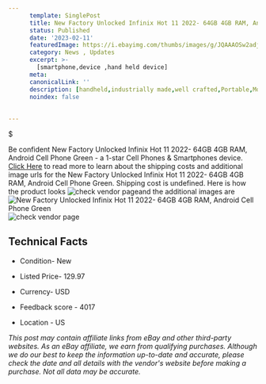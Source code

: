 ```yaml
---
      template: SinglePost
      title: New Factory Unlocked Infinix Hot 11 2022- 64GB 4GB RAM, Android Cell Phone Green
      status: Published
      date: '2023-02-11'
      featuredImage: https://i.ebayimg.com/thumbs/images/g/JQAAAOSw2adjENdI/s-l225.jpg
      category: News , Updates
      excerpt: >-
        [smartphone,device ,hand held device]
      meta:
      canonicalLink: ''
      description: [handheld,industrially made,well crafted,Portable,Mobile,Compact,Convenient,Lightweight,Maneuverable,Man-portable,Miniature,Carriable,Hand-held,Light,Holdable,Transportable,Mobile device,Pocket-sized,On-the-go,Wireless,Cordless,Compact size,Convenient size, smartphone,device ,hand held device]
      noindex: false
      
        
---
```

$

Be confident New Factory Unlocked Infinix Hot 11 2022- 64GB 4GB RAM, Android Cell Phone Green - a 1-star Cell Phones & Smartphones device. [Click Here](https://www.ebay.com/itm/225145571886?hash=item346bb8ca2e%3Ag%3AJQAAAOSw2adjENdI&mkevt=1&mkcid=1&mkrid=711-53200-19255-0&campid=%253CePNCampaignId%253E&customid=%253CreferenceId%253E&toolid=10049) to read more to learn about the shipping costs and additional image urls for the New Factory Unlocked Infinix Hot 11 2022- 64GB 4GB RAM, Android Cell Phone Green. Shipping cost is undefined. Here is how the product looks ![check vendor page](https://i.ebayimg.com/thumbs/images/g/JQAAAOSw2adjENdI/s-l225.jpg)and the additional images are![New Factory Unlocked Infinix Hot 11 2022- 64GB 4GB RAM, Android Cell Phone Green](https://i.ebayimg.com/images/g/JQAAAOSw2adjENdI/s-l500.jpg)![check vendor page](https://origin-galleryplus.ebayimg.com/ws/web/225145571886_2_0_1/225x225.jpg,https://origin-galleryplus.ebayimg.com/ws/web/225145571886_3_0_1/225x225.jpg,https://origin-galleryplus.ebayimg.com/ws/web/225145571886_4_0_1/225x225.jpg,https://origin-galleryplus.ebayimg.com/ws/web/225145571886_5_0_1/225x225.jpg,https://origin-galleryplus.ebayimg.com/ws/web/225145571886_6_0_1/225x225.jpg)



 ## Technical Facts 



     
      

 - Condition- New 


      

 - Listed Price- 129.97 


      

 - Currency- USD 


      

 - Feedback score - 4017 


      

 - Location - US 


      
      

 *_This post may contain affiliate links from eBay and other third-party websites. As an eBay affiliate, we earn from qualifying purchases. Although we do our best to keep the information up-to-date and accurate, please check the date and all details with the vendor's website before making a purchase. Not all data may be accurate._*







